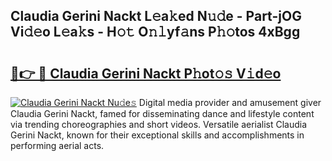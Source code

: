 ## Claudia Gerini Nackt L𝚎a𝚔ed N𝚞𝚍e - Part-jOG Vi𝚍𝚎o L𝚎a𝚔s - H𝚘𝚝 O𝚗𝚕yf𝚊ns P𝚑𝚘tos 4xBgg

# <h2><a href="http://kfad4bn.oniu.top/?m=Claudia+Gerini+Nackt">🔗👉 🔴 Claudia Gerini Nackt P𝚑ot𝚘𝚜 V𝚒d𝚎o</a></h2>

[![Claudia Gerini Nackt Nu𝚍e𝚜](https://i.imgur.com/0qMVB7G.gif)](http://kfad4bn.oniu.top/?m=Claudia+Gerini+Nackt)
Digital media provider and amusement giver Claudia Gerini Nackt, famed for disseminating dance and lifestyle content via trending choreographies and short videos. Versatile aerialist Claudia Gerini Nackt, known for their exceptional skills and accomplishments in performing aerial acts.  
